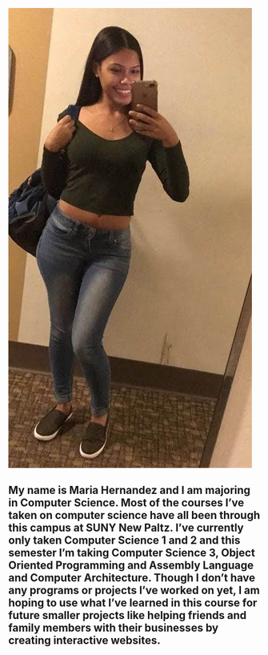 ![](/images/me.jpg)

## My name is Maria Hernandez and I am majoring in Computer Science. Most of the courses I’ve taken on computer science have all been through this campus at SUNY New Paltz. I’ve currently only taken Computer Science 1 and 2 and this semester I’m taking Computer Science 3, Object Oriented Programming and Assembly Language and Computer Architecture. Though I don’t have any programs or projects I’ve worked on yet, I am hoping to use what I’ve learned in this course for future smaller projects like helping friends and family members with their businesses by creating interactive websites. 
